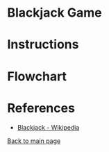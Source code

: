 # Blackjack Game


# Instructions 


# Flowchart 


# References

- [Blackjack - Wikipedia](https://en.wikipedia.org/wiki/Blackjack)

[Back to main page](https://github.com/ErkanHatipoglu/100-days-of-code)